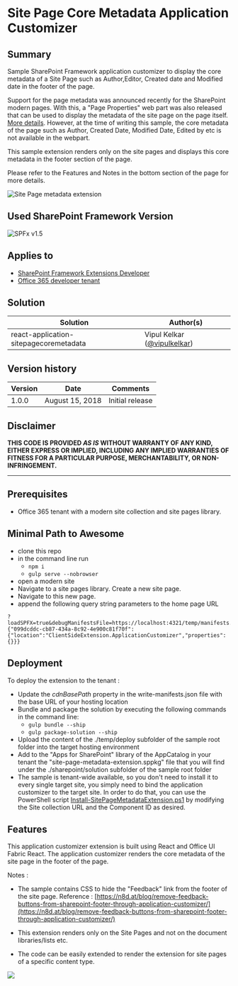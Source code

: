 # Site Page Core Metadata Application Customizer

## Summary

Sample SharePoint Framework application customizer to display the core metadata of a Site Page such as Author,Editor, Created date and Modified date in the footer of the page.

Support for the page metadata was announced recently for the SharePoint modern pages. With this, a "Page Properties" web part was also released that can be used to display the metadata of the site page on the page itself. [More details](https://support.office.com/en-us/article/use-the-page-properties-web-part-1a99cb9c-a5f1-441b-8e5d-643b0f0ff736?ui=en-US&rs=en-US&ad=US). However, at the time of writing this sample, the core metadata of the page such as Author, Created Date, Modified Date, Edited by etc is not available in the webpart.

This sample extension renders only on the site pages and displays this core metadata in the footer section of the page.

Please refer to the Features and Notes in the bottom section of the page for more details.

![Site Page metadata extension](./assets/SitePageMetadataExtension.png)

## Used SharePoint Framework Version

![SPFx v1.5](https://img.shields.io/badge/SPFx-1.5-green.svg)

## Applies to

* [SharePoint Framework Extensions Developer](https://dev.office.com/sharepoint/docs/spfx/extensions/overview-extensions)
* [Office 365 developer tenant](http://dev.office.com/sharepoint/docs/spfx/set-up-your-developer-tenant)

## Solution

Solution|Author(s)
--------|---------
react-application-sitepagecoremetadata|Vipul Kelkar ([@vipulkelkar](https://twitter.com/VipulKelkar))

## Version history

Version|Date|Comments
-------|----|--------
1.0.0|August 15, 2018|Initial release

## Disclaimer

**THIS CODE IS PROVIDED *AS IS* WITHOUT WARRANTY OF ANY KIND, EITHER EXPRESS OR IMPLIED, INCLUDING ANY IMPLIED WARRANTIES OF FITNESS FOR A PARTICULAR PURPOSE, MERCHANTABILITY, OR NON-INFRINGEMENT.**

---

## Prerequisites

* Office 365 tenant with a modern site collection and site pages library.

## Minimal Path to Awesome

* clone this repo
* in the command line run
  * `npm i`
  * `gulp serve --nobrowser`
* open a modern site
* Navigate to a site pages library. Create a new site page.
* Navigate to this new page.
* append the following query string parameters to the home page URL

```text
?loadSPFX=true&debugManifestsFile=https://localhost:4321/temp/manifests.js&customActions={"099dcddc-cb87-434a-8c92-4e900c81f70f":{"location":"ClientSideExtension.ApplicationCustomizer","properties":{}}}
```

## Deployment

To deploy the extension to the tenant : 

* Update the _cdnBasePath_ property in the write-manifests.json file with the base URL of your hosting location
* Bundle and package the solution by executing the following commands in the command line:
  * `gulp bundle --ship`
  * `gulp package-solution --ship`
* Upload the content of the ./temp/deploy subfolder of the sample root folder into the target hosting environment
* Add to the "Apps for SharePoint" library of the AppCatalog in your tenant the "site-page-metadata-extension.sppkg" file that you will find under the ./sharepoint/solution subfolder of the sample root folder
* The sample is tenant-wide available, so you don't need to install it to every single target site, you simply need to bind the application customizer to the target site. In order to do that, you can use the PowerShell script [Install-SitePageMetadataExtension.ps1](./Install-SitePageMetadataExtension.ps1) by modifying the Site collection URL and the Component ID as desired.

## Features

This application customizer extension is built using React and Office UI Fabric React. The application customizer renders the core metadata of the site page in the footer of the page.

Notes : 

* The sample contains CSS to hide the "Feedback" link from the footer of the site page. Reference : 
[https://n8d.at/blog/remove-feedback-buttons-from-sharepoint-footer-through-application-customizer/](https://n8d.at/blog/remove-feedback-buttons-from-sharepoint-footer-through-application-customizer/)

* This extension renders only on the Site Pages and not on the document libraries/lists etc.

* The code can be easily extended to render the extension for site pages of a specific content type.

![](https://telemetry.sharepointpnp.com/sp-dev-fx-extensions/samples/react-application-tenant-global-navbar)
